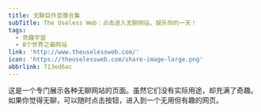 ```yaml
---
title: 无聊巨作至尊合集
subTitle: The Useless Web：点击进入无聊网站，娱乐你的一天！
tags:
  - 奇趣宇宙
  - 8个世界之最网站
link: 'http://www.theuselessweb.com/'
icon: 'https://theuselessweb.com/share-image-large.png'
abbrlink: 713ed6ac
---
```


这是一个专门展示各种无聊网站的页面。虽然它们没有实际用途，却充满了奇趣。如果你觉得无聊，可以随时点击按钮，进入到一个无用但有趣的网页。